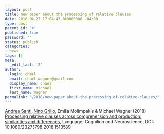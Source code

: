 ```yaml
---
layout: post
title: new paper about the processing of relative clauses
date: 2018-08-27 17:04:43.000000000 -04:00
type: post
parent_id: '0'
published: true
password: ''
status: publish
categories:
- news
tags: []
meta:
  _edit_last: '2'
author:
  login: chael
  email: chael.wagner@gmail.com
  display_name: chael
  first_name: Michael
  last_name: Wagner
permalink: "/2018/new-paper-about-the-processing-of-relative-clauses/"
---
```

[Andrea Santi](http://www.ucl.ac.uk/pals/people/andrea-santi), [Nino Grillo](http://www.york.ac.uk/language/people/academic-research/nino-grillo/), Emilia Molimpakis & Michael Wagner (2018) [Processing relative clauses across comprehension and production: similarities and differences](http://doi.org/10.1080/23273798.2018.1513539), Language, Cognition and Neuroscience, DOI: 10.1080/23273798.2018.1513539

